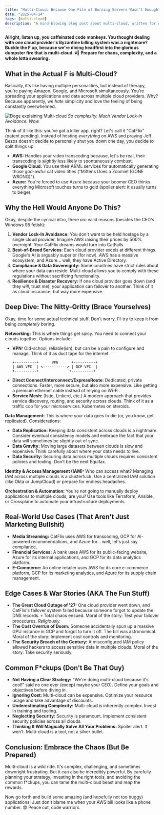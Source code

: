 ```yaml
---
title: "Multi-Cloud: Because One Pile of Burning Servers Wasn't Enough"
date: "2025-04-14"
tags: [multi-cloud]
description: "A mind-blowing blog post about multi-cloud, written for chaotic Gen Z engineers."
---
```


**Alright, listen up, you caffeinated code monkeys. You thought dealing with one cloud provider's Byzantine billing system was a nightmare? Buckle the F up, because we're diving headfirst into the glorious dumpster fire that is multi-cloud. 💀🙏 Prepare for chaos, complexity, and a whole lotta swearing.**

## What in the Actual F is Multi-Cloud?

Basically, it's like having multiple personalities, but instead of therapy, you're paying Amazon, Google, and Microsoft simultaneously. You're spreading your applications and data across multiple cloud providers. Why? Because apparently, we *hate* simplicity and love the feeling of being constantly overwhelmed.

![Doge explaining Multi-cloud](https://i.kym-cdn.com/photos/images/original/024/531/138/083.jpg)
*So complexity. Much Vendor Lock-in Avoidance. Wow.*

Think of it like this: you've got a killer app, right? Let's call it "CatFlix" (patent pending). Instead of hosting *everything* on AWS and praying Jeff Bezos doesn't decide to personally shut you down one day, you decide to split things up.

* **AWS:** Handles your video transcoding because, let's be real, their transcoding is *slightly* less likely to spontaneously combust.
* **Google Cloud:** You use their AI/ML services for automatically generating those god-awful cat video titles ("Mittens Does a Zoomie! (GONE WRONG)").
* **Azure:** You're forced to use Azure because your boomer CEO thinks everything Microsoft touches turns to gold (spoiler alert: it usually turns to beige).

## Why the Hell Would Anyone Do This?

Okay, despite the cynical intro, there *are* valid reasons (besides the CEO's Windows 95 fetish):

1.  **Vendor Lock-In Avoidance:** You don't want to be held hostage by a single cloud provider. Imagine AWS raising their prices by 500% overnight. Your CatFlix dreams would turn into CatFails.
2.  **Best-of-Breed Services:** Each cloud provider excels at different things. Google's AI is arguably superior (for now), AWS has a massive ecosystem, and Azure... well, they have Active Directory.
3.  **Compliance & Data Sovereignty:** Some countries have strict rules about where your data can reside. Multi-cloud allows you to comply with these regulations without sacrificing functionality.
4.  **Resilience & Disaster Recovery:** If one cloud provider goes down (and they *will*, trust me), your application can failover to another. Think of it as cloud insurance, but way more expensive.

## Deep Dive: The Nitty-Gritty (Brace Yourselves)

Okay, time for some actual technical stuff. Don't worry, I'll try to keep it from being *completely* boring.

**Networking:** This is where things get spicy. You need to connect your clouds together. Options include:

*   **VPN:** Old-school, reliable(ish), but can be a pain to configure and manage. Think of it as duct tape for the internet.
    ```ascii
    +----------+      VPN      +----------+
    | AWS VPC  | <-----------> | GCP VPC  |
    +----------+              +----------+
    ```
*   **Direct Connect/Interconnect/ExpressRoute:** Dedicated, private connections. Faster, more secure, but also more expensive. Like getting a premium ethernet cable instead of relying on Wi-Fi.
*   **Service Mesh:** (Istio, Linkerd, etc.) A modern approach that provides service discovery, routing, and security across clouds. Think of it as a traffic cop for your microservices. Kubernetes on steroids.

**Data Management:** This is where your data goes to die (or, you know, get replicated). Considerations:

*   **Data Replication:** Keeping data consistent across clouds is a nightmare. Consider eventual consistency models and embrace the fact that your data will sometimes be slightly out of sync.
*   **Data Gravity:** Moving large datasets between clouds is slow and expensive. Think carefully about where your data needs to live.
*   **Data Security:** Securing data across multiple clouds requires consistent policies and tooling. Don't be the next Equifax.

**Identity & Access Management (IAM):** Who can access what? Managing IAM across multiple clouds is a clusterfuck. Use a centralized IAM solution (like Okta or JumpCloud) or prepare for endless headaches.

**Orchestration & Automation:** You're not going to manually deploy applications to multiple clouds, are you? Use tools like Terraform, Ansible, or Crossplane to automate your infrastructure deployments.

## Real-World Use Cases (That Aren't Just Marketing Bullshit)

*   **Media Streaming:** CatFlix uses AWS for transcoding, GCP for AI-powered recommendations, and Azure for... well, let's just say compliance.
*   **Financial Services:** A bank uses AWS for its public-facing website, Azure for its internal applications, and GCP for its data analytics platform.
*   **E-Commerce:** An online retailer uses AWS for its core e-commerce platform, GCP for its marketing analytics, and Azure for its supply chain management.

## Edge Cases & War Stories (AKA The Fun Stuff)

*   **The Great Cloud Outage of '27:** One cloud provider went down, and CatFlix's failover system failed because someone forgot to update the DNS records. 💀 Total chaos ensued. Moral of the story: Test your failover procedures. *Religiously.*
*   **The Cost Overrun of Doom:** Someone accidentally spun up a massive GPU instance in GCP and forgot to turn it off. The bill was astronomical. Moral of the story: Implement cost controls and monitoring.
*   **The Security Breach of the Century:** A misconfigured IAM policy allowed hackers to access sensitive data in multiple clouds. Moral of the story: Take security seriously.

## Common F*ckups (Don't Be That Guy)

*   **Not Having a Clear Strategy:** "We're doing multi-cloud because it's cool!" said no one ever (except maybe your CEO). Define your goals and objectives before diving in.
*   **Ignoring Cost:** Multi-cloud can be expensive. Optimize your resource usage and take advantage of discounts.
*   **Underestimating Complexity:** Multi-cloud is inherently complex. Invest in training and tooling.
*   **Neglecting Security:** Security is paramount. Implement consistent security policies across all clouds.
*   **Thinking It Will Magically Solve All Your Problems:** Spoiler alert: It won't. Multi-cloud is a tool, not a silver bullet.

## Conclusion: Embrace the Chaos (But Be Prepared)

Multi-cloud is a wild ride. It's complex, challenging, and sometimes downright frustrating. But it can also be incredibly powerful. By carefully planning your strategy, investing in the right tools, and avoiding the common f*ckups, you can tame the multi-cloud beast and reap the rewards.

Now go forth and build some amazing (and hopefully not too buggy) applications! Just don't blame me when your AWS bill looks like a phone number. 😎 Peace out, code warriors.
